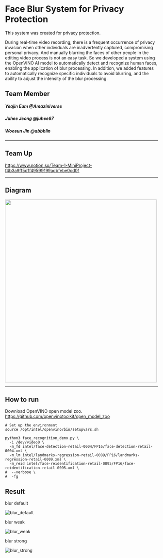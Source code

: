 # Face Blur System for Privacy Protection

This system was created for privacy protection. 

During real-time video recording, there is a frequent occurrence of privacy invasion when other individuals are inadvertently captured, compromising personal privacy. And manually blurring the faces of other people in the editing video process is not an easy task. So we developed a system using the OpenVINO AI model to automatically detect and recognize human faces, enabling the application of blur processing. In addition, we added features to automatically recognize specific individuals to avoid blurring, and the ability to adjust the intensity of the blur processing.

## Team Member
##### Yeajin Eum @Amaziniverse
##### Juhee Jeong @juhee67
##### Woosun Jin @abbblin 

---
## Team Up
<https://www.notion.so/Team-1-MiniProject-f4b3a9ff5d1f49599199adbfebe0cd01>

---
## Diagram
<img src="https://github.com/kccistc/intel-03/blob/MiniPrj-team1/class01/mini-project/team1/diagram.png" width=500 height=600/>

---

## How to run 

Download OpenVINO open model zoo. 
<https://github.com/openvinotoolkit/open_model_zoo>

```
# Set up the environment
source /opt/intel/openvino/bin/setupvars.sh

python3 face_recognition_demo.py \
  -i /dev/video0 \
  -m_fd intel/face-detection-retail-0004/FP16/face-detection-retail-0004.xml \
  -m_lm intel/landmarks-regression-retail-0009/FP16/landmarks-regression-retail-0009.xml \
  -m_reid intel/face-reidentification-retail-0095/FP16/face-reidentification-retail-0095.xml \
#  --verbose \
#  -fg 
``` 


## Result 
blur default 

![blur_default](https://github.com/kccistc/intel-03/blob/MiniPrj-team1/class01/mini-project/team1/blur_default.png)

blur weak

![blur_weak](https://github.com/kccistc/intel-03/blob/MiniPrj-team1/class01/mini-project/team1/blur_weak.png)

blur strong

![blur_strong](https://github.com/kccistc/intel-03/blob/MiniPrj-team1/class01/mini-project/team1/blur_strong.png)

